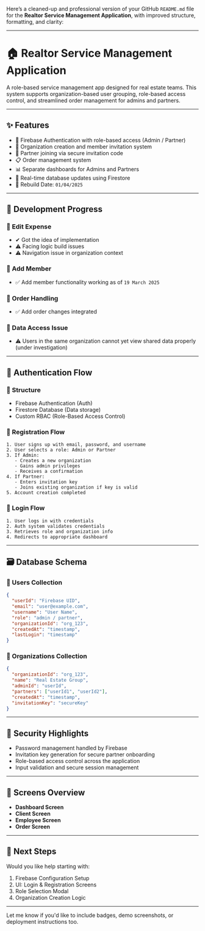 Here’s a cleaned-up and professional version of your GitHub `README.md` file for the **Realtor Service Management Application**, with improved structure, formatting, and clarity:

---

# 🏠 Realtor Service Management Application

A role-based service management app designed for real estate teams. This system supports organization-based user grouping, role-based access control, and streamlined order management for admins and partners.

---

## ✨ Features

* 🔐 Firebase Authentication with role-based access (Admin / Partner)
* 🏢 Organization creation and member invitation system
* 👥 Partner joining via secure invitation code
* 📋 Order management system
* 📊 Separate dashboards for Admins and Partners
* 🔄 Real-time database updates using Firestore
* 📅 Rebuild Date: `01/04/2025`

---

## 🚧 Development Progress

### 🔄 Edit Expense

* ✔ Got the idea of implementation
* ⚠ Facing logic build issues
* ⚠ Navigation issue in organization context

### 👥 Add Member

* ✅ Add member functionality working as of `19 March 2025`

### 🛒 Order Handling

* ✅ Add order changes integrated

### 🚫 Data Access Issue

* ⚠ Users in the same organization cannot yet view shared data properly (under investigation)

---

## 🔐 Authentication Flow

### 🔧 Structure

* Firebase Authentication (Auth)
* Firestore Database (Data storage)
* Custom RBAC (Role-Based Access Control)

### 🔁 Registration Flow

```
1. User signs up with email, password, and username
2. User selects a role: Admin or Partner
3. If Admin:
   - Creates a new organization
   - Gains admin privileges
   - Receives a confirmation
4. If Partner:
   - Enters invitation key
   - Joins existing organization if key is valid
5. Account creation completed
```

### 🔁 Login Flow

```
1. User logs in with credentials
2. Auth system validates credentials
3. Retrieves role and organization info
4. Redirects to appropriate dashboard
```

---

## 🗃 Database Schema

### 📄 Users Collection

```json
{
  "userId": "Firebase UID",
  "email": "user@example.com",
  "username": "User Name",
  "role": "admin / partner",
  "organizationId": "org_123",
  "createdAt": "timestamp",
  "lastLogin": "timestamp"
}
```

### 🏢 Organizations Collection

```json
{
  "organizationId": "org_123",
  "name": "Real Estate Group",
  "adminId": "userId",
  "partners": ["userId1", "userId2"],
  "createdAt": "timestamp",
  "invitationKey": "secureKey"
}
```

---

## 🔐 Security Highlights

* Password management handled by Firebase
* Invitation key generation for secure partner onboarding
* Role-based access control across the application
* Input validation and secure session management

---

## 📱 Screens Overview

* **Dashboard Screen**
* **Client Screen**
* **Employee Screen**
* **Order Screen**

---

## 🚀 Next Steps

Would you like help starting with:

1. Firebase Configuration Setup
2. UI: Login & Registration Screens
3. Role Selection Modal
4. Organization Creation Logic

---

Let me know if you'd like to include badges, demo screenshots, or deployment instructions too.
